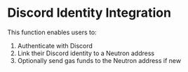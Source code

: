 # Discord Identity Integration

This function enables users to:
1. Authenticate with Discord
2. Link their Discord identity to a Neutron address
3. Optionally send gas funds to the Neutron address if new